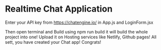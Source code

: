 # Realtime Chat Application
 Enter your API key from https://chatengine.io/  in App.js and LoginForm.jsx

 Then open terminal
 and Build using npm run build it will build the whole project into one!
 Upload it on Hosting services like Netlify, Github pages!
 All sett, you have created your Chat app!
 Congrats!